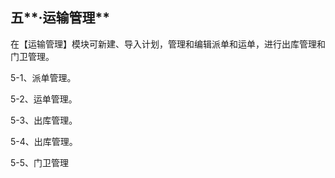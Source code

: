 ## 五**·运输管理**

在【运输管理】模块可新建、导入计划，管理和编辑派单和运单，进行出库管理和门卫管理。

5-1、派单管理。

5-2、运单管理。

5-3、出库管理。

5-4、出库管理。

5-5、门卫管理

